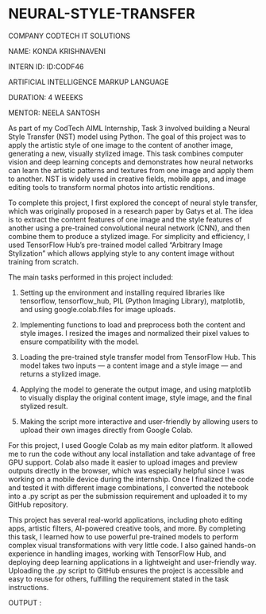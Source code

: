 # NEURAL-STYLE-TRANSFER

COMPANY CODTECH IT SOLUTIONS

NAME: KONDA KRISHNAVENI

INTERN ID: ID:CODF46

ARTIFICIAL INTELLIGENCE MARKUP LANGUAGE

DURATION: 4 WEEEKS

MENTOR: NEELA SANTOSH

As part of my CodTech AIML Internship, Task 3 involved building a Neural Style Transfer (NST) model using Python. The goal of this project was to apply the artistic style of one image to the content of another image, generating a new, visually stylized image. This task combines computer vision and deep learning concepts and demonstrates how neural networks can learn the artistic patterns and textures from one image and apply them to another. NST is widely used in creative fields, mobile apps, and image editing tools to transform normal photos into artistic renditions.

To complete this project, I first explored the concept of neural style transfer, which was originally proposed in a research paper by Gatys et al. The idea is to extract the content features of one image and the style features of another using a pre-trained convolutional neural network (CNN), and then combine them to produce a stylized image. For simplicity and efficiency, I used TensorFlow Hub’s pre-trained model called “Arbitrary Image Stylization” which allows applying style to any content image without training from scratch.

The main tasks performed in this project included:

1. Setting up the environment and installing required libraries like tensorflow, tensorflow_hub, PIL (Python Imaging Library), matplotlib, and using google.colab.files for image uploads.


2. Implementing functions to load and preprocess both the content and style images. I resized the images and normalized their pixel values to ensure compatibility with the model.


3. Loading the pre-trained style transfer model from TensorFlow Hub. This model takes two inputs — a content image and a style image — and returns a stylized image.


4. Applying the model to generate the output image, and using matplotlib to visually display the original content image, style image, and the final stylized result.


5. Making the script more interactive and user-friendly by allowing users to upload their own images directly from Google Colab.



For this project, I used Google Colab as my main editor platform. It allowed me to run the code without any local installation and take advantage of free GPU support. Colab also made it easier to upload images and preview outputs directly in the browser, which was especially helpful since I was working on a mobile device during the internship. Once I finalized the code and tested it with different image combinations, I converted the notebook into a .py script as per the submission requirement and uploaded it to my GitHub repository.

This project has several real-world applications, including photo editing apps, artistic filters, AI-powered creative tools, and more. By completing this task, I learned how to use powerful pre-trained models to perform complex visual transformations with very little code. I also gained hands-on experience in handling images, working with TensorFlow Hub, and deploying deep learning applications in a lightweight and user-friendly way. Uploading the .py script to GitHub ensures the project is accessible and easy to reuse for others, fulfilling the requirement stated in the task instructions.

OUTPUT :

